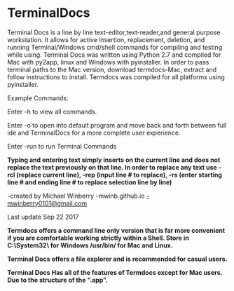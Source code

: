 # TerminalDocs

Terminal Docs is a line by line text-editor,text-reader,and general purpose workstation. It allows for active insertion, replacement, deletion, and running Terminal/Windows cmd/shell commands for compiling and testing while using. Terminal Docs was written using Python 2.7 and compiled for Mac with py2app, linux and Windows with pyinstaller. In order to pass terminal paths to the Mac version, download termdocs-Mac, extract and follow instructions to install. Termdocs was compiled for all platforms using pyinstaller. 

Example Commands:

Enter -h to view all commands. 

Enter -o to open into default program and move back and forth between full ide and TerminalDocs for a more complete user experience. 

Enter -run to run Terminal Commands

**Typing and entering text simply inserts on the current line and does not replace the text previously on that line. In order to replace any text use -rcl (replace current line), -rep (input line # to replace), -rs (enter starting line # and ending line # to replace selection line by line)**
 
-created by Michael Winberry
-mwinb.github.io
-mwinberry0101@gmail.com

Last update Sep 22 2017

**Termdocs offers a command line only version that is far more convenient if you are comfortable working strictly within a Shell. Store in C:\System32\ for Windows /usr/bin/ for Mac and Linux.**

**Terminal Docs offers a file explorer and is recommended for casual users.** 

**Terminal Docs Has all of the features of Termdocs except  for Mac users. Due to the structure of the “.app”.** 

